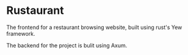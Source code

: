 # Rustaurant

The frontend for a restaurant browsing website, built using rust's Yew framework.

The backend for the project is bulit using Axum.
